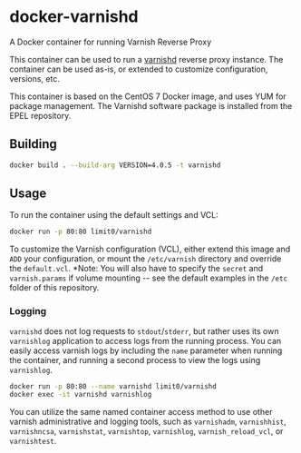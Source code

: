 # docker-varnishd
A Docker container for running Varnish Reverse Proxy

This container can be used to run a [varnishd](https://varnish-cache.org/) reverse proxy instance. The container can be used as-is, or extended to customize configuration, versions, etc.

This container is based on the CentOS 7 Docker image, and uses YUM for package management. The Varnishd software package is installed from the EPEL repository.

## Building

```sh
docker build . --build-arg VERSION=4.0.5 -t varnishd
```

## Usage
To run the container using the default settings and VCL:
```sh
docker run -p 80:80 limit0/varnishd
```

To customize the Varnish configuration (VCL), either extend this image and `ADD` your configuration, or mount the `/etc/varnish` directory and override the `default.vcl`. *Note: You will also have to specify the `secret` and `varnish.params` if volume mounting -- see the default examples in the `/etc` folder of this repository.

### Logging
`varnishd` does not log requests to `stdout`/`stderr`, but rather uses its own `varnishlog` application to access logs from the running process. You can easily access varnish logs by including the `name` parameter when running the container, and running a second process to view the logs using `varnishlog`.
```sh
docker run -p 80:80 --name varnishd limit0/varnishd
docker exec -it varnishd varnishlog
```

You can utilize the same named container access method to use other varnish administrative and logging tools, such as `varnishadm`, `varnishhist`, `varnishncsa`, `varnishstat`, `varnishtop`, `varnishlog`, `varnish_reload_vcl`, or `varnishtest`.
